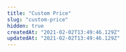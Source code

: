 ```yaml
---
title: "Custom Price"
slug: "custom-price"
hidden: true
createdAt: "2021-02-02T13:49:46.129Z"
updatedAt: "2021-02-02T13:49:46.129Z"
---
```

